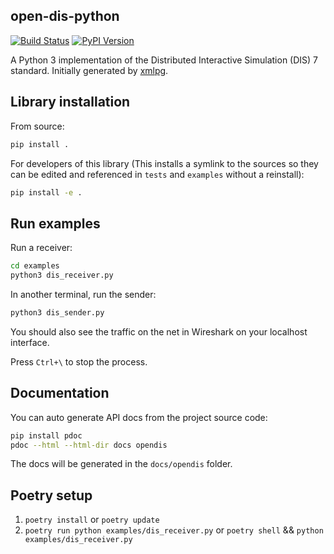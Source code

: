 ## open-dis-python

[![Build Status](https://app.travis-ci.com/open-dis/open-dis-python.svg?branch=master)](https://app.travis-ci.com/open-dis/open-dis-python)
[![PyPI Version](https://shields.mitmproxy.org/pypi/v/opendis.svg)](https://pypi.org/project/opendis/)

A Python 3 implementation of the Distributed Interactive Simulation (DIS) 7 standard.
Initially generated by [xmlpg](https://github.com/open-dis/xmlpg).

## Library installation

From source:

```bash
pip install .
```

For developers of this library (This installs a symlink to the sources so they can be edited and referenced in `tests` and `examples` without a reinstall):
```bash
pip install -e .
```

## Run examples

Run a receiver:

```bash
cd examples
python3 dis_receiver.py
```

In another terminal, run the sender:

```bash
python3 dis_sender.py
```

You should also see the traffic on the net in Wireshark on your localhost interface.

Press `Ctrl+\` to stop the process.

## Documentation

You can auto generate API docs from the project source code:
```bash
pip install pdoc
pdoc --html --html-dir docs opendis
```

The docs will be generated in the `docs/opendis` folder.

## Poetry setup
1. `poetry install` or `poetry update`
1. `poetry run python examples/dis_receiver.py` or `poetry shell` && `python examples/dis_receiver.py`
